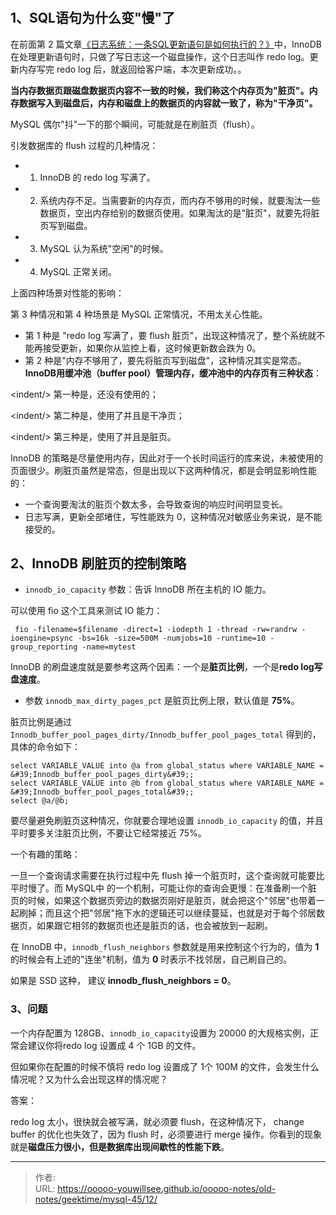 # 

## 1、SQL语句为什么变&#34;慢&#34;了

在前面第 2 篇文章[《日志系统：一条SQL更新语句是如何执行的？》](./02.md)中，InnoDB 在处理更新语句时，只做了写日志这一个磁盘操作，这个日志叫作 redo log。更新内存写完 redo log 后，就返回给客户端，本次更新成功。。

**当内存数据页跟磁盘数据页内容不一致的时候，我们称这个内存页为&#34;脏页&#34;。内存数据写入到磁盘后，内存和磁盘上的数据页的内容就一致了，称为&#34;干净页&#34;。**

MySQL 偶尔&#34;抖&#34;一下的那个瞬间，可能就是在刷脏页（flush）。

引发数据库的 flush 过程的几种情况：
- 1. InnoDB 的 redo log 写满了。
- 2. 系统内存不足。当需要新的内存页，而内存不够用的时候，就要淘汰一些数据页，空出内存给别的数据页使用。如果淘汰的是&#34;脏页&#34;，就要先将脏页写到磁盘。
- 3. MySQL 认为系统&#34;空闲&#34;的时候。
- 4. MySQL 正常关闭。

上面四种场景对性能的影响：

第 3 种情况和第 4 种场景是 MySQL 正常情况，不用太关心性能。
 
- 第 1 种是 &#34;redo log 写满了，要 flush 脏页&#34;，出现这种情况了，整个系统就不能再接受更新，如果你从监控上看，这时候更新数会跌为 0。
- 第 2 种是&#34;内存不够用了，要先将脏页写到磁盘&#34;，这种情况其实是常态。**InnoDB用缓冲池（buffer pool）管理内存，缓冲池中的内存页有三种状态**：

&lt;indent/&gt; 第一种是，还没有使用的；

&lt;indent/&gt; 第二种是，使用了并且是干净页；

&lt;indent/&gt; 第三种是，使用了并且是脏页。

InnoDB 的策略是尽量使用内存，因此对于一个长时间运行的库来说，未被使用的页面很少。刷脏页虽然是常态，但是出现以下这两种情况，都是会明显影响性能的：
- 一个查询要淘汰的脏页个数太多，会导致查询的响应时间明显变长。
- 日志写满，更新全部堵住，写性能跌为 0，这种情况对敏感业务来说，是不能接受的。

## 2、InnoDB 刷脏页的控制策略

- `innodb_io_capacity` 参数：告诉 InnoDB 所在主机的 IO 能力。

可以使用 fio 这个工具来测试 IO 能力：
```shell script
 fio -filename=$filename -direct=1 -iodepth 1 -thread -rw=randrw -ioengine=psync -bs=16k -size=500M -numjobs=10 -runtime=10 -group_reporting -name=mytest
```

InnoDB 的刷盘速度就是要参考这两个因素：一个是**脏页比例**，一个是**redo log写盘速度**。

- 参数 `innodb_max_dirty_pages_pct` 是脏页比例上限，默认值是 **75%**。

脏页比例是通过 `Innodb_buffer_pool_pages_dirty/Innodb_buffer_pool_pages_total` 得到的，具体的命令如下：
```shell script
select VARIABLE_VALUE into @a from global_status where VARIABLE_NAME = &#39;Innodb_buffer_pool_pages_dirty&#39;;
select VARIABLE_VALUE into @b from global_status where VARIABLE_NAME = &#39;Innodb_buffer_pool_pages_total&#39;;
select @a/@b;
```

要尽量避免刷脏页这种情况，你就要合理地设置 `innodb_io_capacity` 的值，并且平时要多关注脏页比例，不要让它经常接近 75%。

一个有趣的策略：

一旦一个查询请求需要在执行过程中先 flush 掉一个脏页时，这个查询就可能要比平时慢了。而 MySQL中 的一个机制，可能让你的查询会更慢：在准备刷一个脏页的时候，如果这个数据页旁边的数据页刚好是脏页，就会把这个&#34;邻居&#34;也带着一起刷掉；而且这个把&#34;邻居&#34;拖下水的逻辑还可以继续蔓延，也就是对于每个邻居数据页，如果跟它相邻的数据页也还是脏页的话，也会被放到一起刷。

在 InnoDB 中，`innodb_flush_neighbors` 参数就是用来控制这个行为的，值为 **1** 的时候会有上述的&#34;连坐&#34;机制，值为 **0** 时表示不找邻居，自己刷自己的。

如果是 SSD 这种， 建议 **innodb_flush_neighbors = 0**。

### 3、问题

一个内存配置为 128GB、`innodb_io_capacity`设置为 20000 的大规格实例，正常会建议你将redo log 设置成 4 个 1GB 的文件。

但如果你在配置的时候不慎将 redo log 设置成了 1个 100M 的文件，会发生什么情况呢？又为什么会出现这样的情况呢？

答案：

redo log 太小，很快就会被写满，就必须要 flush，在这种情况下， change buffer 的优化也失效了，因为 flush 时，必须要进行 merge 操作。你看到的现象就是**磁盘压力很小，但是数据库出现间歇性的性能下跌**。







---

> 作者:   
> URL: https://ooooo-youwillsee.github.io/ooooo-notes/old-notes/geektime/mysql-45/12/  

